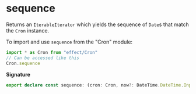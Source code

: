 # sequence

Returns an `IterableIterator` which yields the sequence of `Date`s that match the `Cron` instance.

To import and use `sequence` from the "Cron" module:

```ts
import * as Cron from "effect/Cron"
// Can be accessed like this
Cron.sequence
```

**Signature**

```ts
export declare const sequence: (cron: Cron, now?: DateTime.DateTime.Input) => IterableIterator<Date>
```
